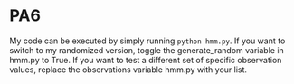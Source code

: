 # PA6

My code can be executed by simply running `python hmm.py`. If you want to switch to my randomized version, toggle the generate_random variable in hmm.py to True. If you want to test a different set of specific observation values, replace the observations variable hmm.py with your list.

